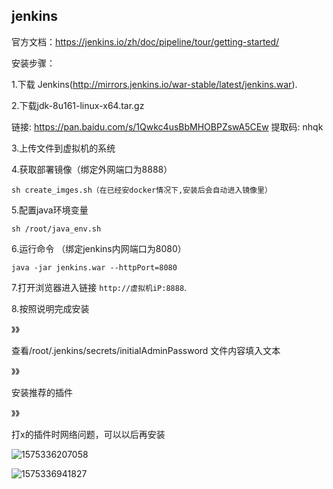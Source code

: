 

## jenkins

官方文档：<https://jenkins.io/zh/doc/pipeline/tour/getting-started/>

安装步骤：

1.下载 Jenkins(http://mirrors.jenkins.io/war-stable/latest/jenkins.war).

2.下载jdk-8u161-linux-x64.tar.gz

链接: https://pan.baidu.com/s/1Qwkc4usBbMHOBPZswA5CEw 提取码: nhqk

3.上传文件到虚拟机的系统

4.获取部署镜像（绑定外网端口为8888）

```
sh create_imges.sh（在已经安docker情况下,安装后会自动进入镜像里）
```

5.配置java环境变量

```
sh /root/java_env.sh
```

6.运行命令 （绑定jenkins内网端口为8080）

```
java -jar jenkins.war --httpPort=8080
```

7.打开浏览器进入链接 `http://虚拟机iP:8888`.

8.按照说明完成安装

》》

查看/root/.jenkins/secrets/initialAdminPassword 文件内容填入文本

》》

安装推荐的插件

》》

打x的插件时网络问题，可以以后再安装

![1575336207058](C:\Users\Administrator\AppData\Roaming\Typora\typora-user-images\1575336207058.png)

![1575336941827](C:\Users\Administrator\AppData\Roaming\Typora\typora-user-images\1575336941827.png)

